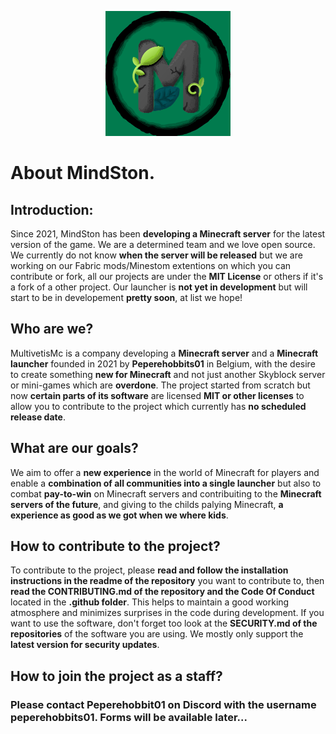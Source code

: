 <p align="center"><a target="_blank" href="https://www.multivetismc.com"><img height="200" src="https://github.com/MindSton-mc/.github/blob/main/Assets/MindSton.png"></a></p>

# About MindSton.

## Introduction:

Since 2021, MindSton has been **developing a Minecraft server** for the latest version of the game. We are a determined team and we love open source. We currently do not know **when the server will be released** but we are working on our Fabric mods/Minestom extentions on which you can contribute or fork, all our projects are under the **MIT License** or others if it's a fork of a other project. Our launcher is **not yet in development** but will start to be in developement **pretty soon**, at list we hope!

## Who are we?

MultivetisMc is a company developing a **Minecraft server** and a **Minecraft launcher** founded in 2021 by **Peperehobbits01** in Belgium, with the desire to create something **new for Minecraft** and not just another Skyblock server or mini-games which are **overdone**. The project started from scratch but now **certain parts of its software** are licensed **MIT or other licenses** to allow you to contribute to the project which currently has **no scheduled release date**.

## What are our goals?

We aim to offer a **new experience** in the world of Minecraft for players and enable a **combination of all communities into a single launcher** but also to combat **pay-to-win** on Minecraft servers and contribuiting to the **Minecraft servers of the future**, and giving to the childs palying Minecraft, **a experience as good as we got when we where kids**.

## How to contribute to the project?

To contribute to the project, please **read and follow the installation instructions in the readme of the repository** you want to contribute to, then **read the CONTRIBUTING.md of the repository and the Code Of Conduct** located in the **.github folder**. This helps to maintain a good working atmosphere and minimizes surprises in the code during development. If you want to use the software, don't forget too look at the **SECURITY.md of the repositories** of the software you are using. We mostly only support the **latest version for security updates**.

## How to join the project as a staff?

### Please contact Peperehobbit01 on Discord with the username peperehobbits01. Forms will be available later...
